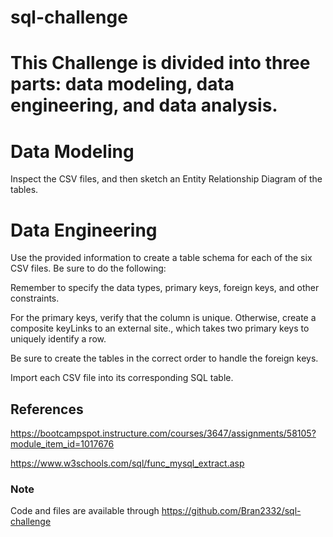# sql-challenge

# This Challenge is divided into three parts: data modeling, data engineering, and data analysis.

# Data Modeling 
Inspect the CSV files, and then sketch an Entity Relationship Diagram of the tables.

# Data Engineering
Use the provided information to create a table schema for each of the six CSV files. Be sure to do the following:

Remember to specify the data types, primary keys, foreign keys, and other constraints.

For the primary keys, verify that the column is unique. Otherwise, create a composite keyLinks to an external site., which takes two primary keys to uniquely identify a row.

Be sure to create the tables in the correct order to handle the foreign keys.

Import each CSV file into its corresponding SQL table.

## References

https://bootcampspot.instructure.com/courses/3647/assignments/58105?module_item_id=1017676

https://www.w3schools.com/sql/func_mysql_extract.asp

### Note

Code and files are available through https://github.com/Bran2332/sql-challenge